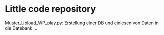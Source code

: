 # Little code repository

Muster_Upload_WP_play.py: Erstellung einer DB und einlesen von Daten in die Datebank
...
